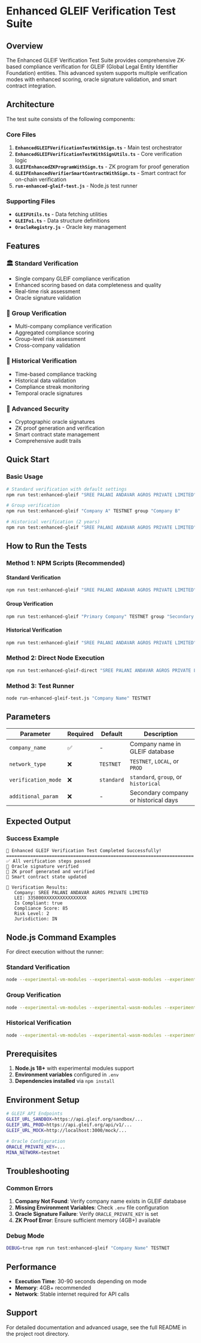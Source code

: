 # Enhanced GLEIF Verification Test Suite

## Overview

The Enhanced GLEIF Verification Test Suite provides comprehensive ZK-based compliance verification for GLEIF (Global Legal Entity Identifier Foundation) entities. This advanced system supports multiple verification modes with enhanced scoring, oracle signature validation, and smart contract integration.

## Architecture

The test suite consists of the following components:

### Core Files

1. **`EnhancedGLEIFVerificationTestWithSign.ts`** - Main test orchestrator
2. **`EnhancedGLEIFVerificationTestWithSignUtils.ts`** - Core verification logic
3. **`GLEIFEnhancedZKProgramWithSign.ts`** - ZK program for proof generation
4. **`GLEIFEnhancedVerifierSmartContractWithSign.ts`** - Smart contract for on-chain verification
5. **`run-enhanced-gleif-test.js`** - Node.js test runner

### Supporting Files

- **`GLEIFUtils.ts`** - Data fetching utilities
- **`GLEIFo1.ts`** - Data structure definitions
- **`OracleRegistry.js`** - Oracle key management

## Features

### 🏛️ Standard Verification
- Single company GLEIF compliance verification
- Enhanced scoring based on data completeness and quality
- Real-time risk assessment
- Oracle signature validation

### 🏢 Group Verification
- Multi-company compliance verification
- Aggregated compliance scoring
- Group-level risk assessment
- Cross-company validation

### 📅 Historical Verification
- Time-based compliance tracking
- Historical data validation
- Compliance streak monitoring
- Temporal oracle signatures

### 🔐 Advanced Security
- Cryptographic oracle signatures
- ZK proof generation and verification
- Smart contract state management
- Comprehensive audit trails

## Quick Start

### Basic Usage
```bash
# Standard verification with default settings
npm run test:enhanced-gleif "SREE PALANI ANDAVAR AGROS PRIVATE LIMITED"

# Group verification
npm run test:enhanced-gleif "Company A" TESTNET group "Company B"

# Historical verification (2 years)
npm run test:enhanced-gleif "SREE PALANI ANDAVAR AGROS PRIVATE LIMITED" TESTNET historical 730
```

## How to Run the Tests

### Method 1: NPM Scripts (Recommended)

#### Standard Verification
```bash
npm run test:enhanced-gleif "SREE PALANI ANDAVAR AGROS PRIVATE LIMITED" TESTNET
```

#### Group Verification
```bash
npm run test:enhanced-gleif "Primary Company" TESTNET group "Secondary Company"
```

#### Historical Verification
```bash
npm run test:enhanced-gleif "SREE PALANI ANDAVAR AGROS PRIVATE LIMITED" TESTNET historical 365
```

### Method 2: Direct Node Execution
```bash
npm run test:enhanced-gleif-direct "SREE PALANI ANDAVAR AGROS PRIVATE LIMITED" TESTNET
```

### Method 3: Test Runner
```bash
node run-enhanced-gleif-test.js "Company Name" TESTNET
```

## Parameters

| Parameter | Required | Default | Description |
|-----------|----------|---------|-------------|
| `company_name` | ✅ | - | Company name in GLEIF database |
| `network_type` | ❌ | `TESTNET` | `TESTNET`, `LOCAL`, or `PROD` |
| `verification_mode` | ❌ | `standard` | `standard`, `group`, or `historical` |
| `additional_param` | ❌ | - | Secondary company or historical days |

## Expected Output

### Success Example
```
🎉 Enhanced GLEIF Verification Test Completed Successfully!
======================================================================
✅ All verification steps passed
🔐 Oracle signature verified
🧮 ZK proof generated and verified
📝 Smart contract state updated

📄 Verification Results:
   Company: SREE PALANI ANDAVAR AGROS PRIVATE LIMITED
   LEI: 335800XXXXXXXXXXXXXXXX
   Is Compliant: true
   Compliance Score: 85
   Risk Level: 2
   Jurisdiction: IN
```

## Node.js Command Examples

For direct execution without the runner:

### Standard Verification
```bash
node --experimental-vm-modules --experimental-wasm-modules --experimental-wasm-threads --import=./register.js src/tests/with-sign/EnhancedGLEIFVerificationTestWithSign.ts "SREE PALANI ANDAVAR AGROS PRIVATE LIMITED" TESTNET
```

### Group Verification
```bash
node --experimental-vm-modules --experimental-wasm-modules --experimental-wasm-threads --import=./register.js src/tests/with-sign/EnhancedGLEIFVerificationTestWithSign.ts "Company A" TESTNET group "Company B"
```

### Historical Verification
```bash
node --experimental-vm-modules --experimental-wasm-modules --experimental-wasm-threads --import=./register.js src/tests/with-sign/EnhancedGLEIFVerificationTestWithSign.ts "SREE PALANI ANDAVAR AGROS PRIVATE LIMITED" TESTNET historical 730
```

## Prerequisites

1. **Node.js 18+** with experimental modules support
2. **Environment variables** configured in `.env`
3. **Dependencies installed** via `npm install`

## Environment Setup

```bash
# GLEIF API Endpoints
GLEIF_URL_SANDBOX=https://api.gleif.org/sandbox/...
GLEIF_URL_PROD=https://api.gleif.org/api/v1/...
GLEIF_URL_MOCK=http://localhost:3000/mock/...

# Oracle Configuration
ORACLE_PRIVATE_KEY=...
MINA_NETWORK=testnet
```

## Troubleshooting

### Common Errors

1. **Company Not Found**: Verify company name exists in GLEIF database
2. **Missing Environment Variables**: Check `.env` file configuration
3. **Oracle Signature Failure**: Verify `ORACLE_PRIVATE_KEY` is set
4. **ZK Proof Error**: Ensure sufficient memory (4GB+) available

### Debug Mode
```bash
DEBUG=true npm run test:enhanced-gleif "Company Name" TESTNET
```

## Performance

- **Execution Time**: 30-90 seconds depending on mode
- **Memory**: 4GB+ recommended
- **Network**: Stable internet required for API calls

## Support

For detailed documentation and advanced usage, see the full README in the project root directory.